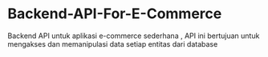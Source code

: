 # Backend-API-For-E-Commerce
Backend API untuk aplikasi e-commerce sederhana , API ini bertujuan untuk mengakses dan memanipulasi data setiap entitas dari database
